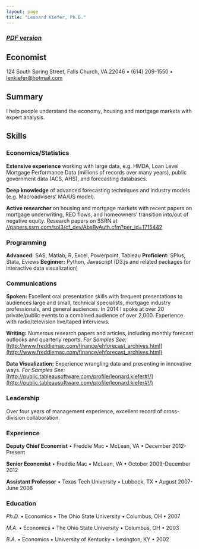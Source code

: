 ```yaml
---
layout: page
title: "Leonard Kiefer, Ph.D."
---
```

### [*PDF version*](lenkiefer_resume.pdf)

## Economist

124 South Spring Street, Falls Church, VA 22046 • (614) 209-1550 • lenkiefer@hotmail.com

## Summary

I help people understand the economy, housing and mortgage markets with expert analysis.

## Skills	

### Economics/Statistics

**Extensive experience** working with large data, e.g. HMDA, Loan Level Mortgage Performance Data (millions of records over many years), public government data (ACS, AHS), and forecasting databases.

**Deep knowledge** of advanced forecasting techniques and industry models (e.g. Macroadvisers’ MA/US model).	

**Active researcher** on housing and mortgage markets with recent papers on mortgage underwriting, REO flows, and homeowners’ transition into/out of negative equity.
<span class="icon-scholar"></span> Research papers on SSRN at [//papers.ssrn.com/sol3/cf_dev/AbsByAuth.cfm?per_id=1715442](//papers.ssrn.com/sol3/cf_dev/AbsByAuth.cfm?per_id=1715442)

### Programming 

**Advanced:** SAS, Matlab, R, Excel, Powerpoint, Tableau
**Proficient:** SPlus, Stata, Eviews
**Beginner:** Python, Javascript (D3.js and related packages for interactive data visualization)

### Communications
**Spoken:**  Excellent oral presentation skills with frequent presentations to audiences large and small, technical specialists, mortgage industry professionals, and general audiences.  In 2014 I spoke at over 20 private/public events to a combined audience of over 2,000.  Experience with radio/television live/taped interviews.

**Writing:** Numerous research papers and articles, including monthly forecast outlooks and quarterly reports.
  *For Samples See:* 
  		<span class="icon-scholar"></span> 	[http://www.freddiemac.com/finance/ehforecast_archives.html](http://www.freddiemac.com/finance/ehforecast_archives.html) 

**Data Visualization:**  Experience wrangling data and presenting in innovative ways.
   *For Samples See:* 
   		<span class="icon-dataviz"> [http://public.tableausoftware.com/profile/leonard.kiefer#!/](http://public.tableausoftware.com/profile/leonard.kiefer#!/) </span>

### Leadership
Over four years of management experience, excellent record of cross-division collaboration.

### Experience
**Deputy Chief Economist** • Freddie Mac • McLean, VA • December 2012-Present

**Senior Economist** • Freddie Mac • McLean, VA • October 2009-December 2012

**Assistant Professor** • Texas Tech University • Lubbock, TX • August 2007-June 2008

### Education
*Ph.D.* • Economics • The Ohio State University • Columbus, OH • 2007

*M.A.* • Economics • The Ohio State University • Columbus, OH • 2003

*B.A.* • Economics • University of Kentucky • Lexington, KY • 2002
